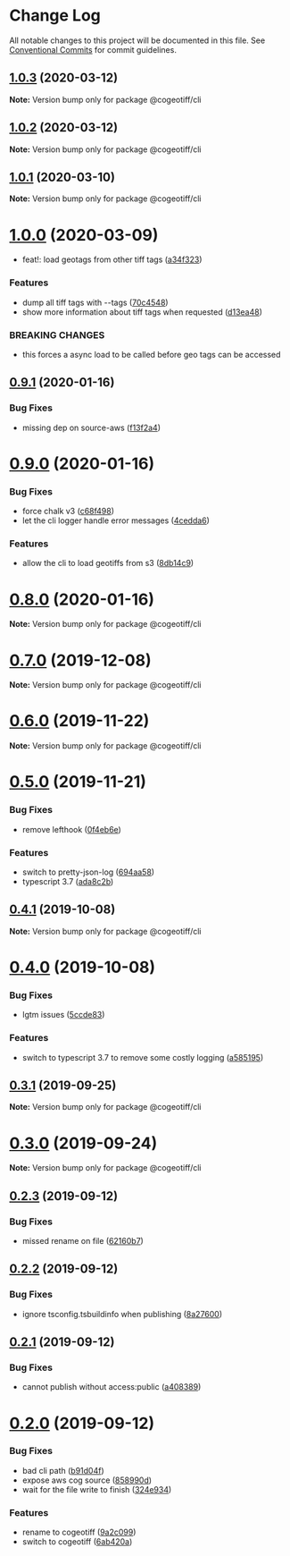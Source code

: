 # Change Log

All notable changes to this project will be documented in this file.
See [Conventional Commits](https://conventionalcommits.org) for commit guidelines.

## [1.0.3](https://github.com/blacha/cogeotiff/compare/v1.0.2...v1.0.3) (2020-03-12)

**Note:** Version bump only for package @cogeotiff/cli





## [1.0.2](https://github.com/blacha/cogeotiff/compare/v1.0.1...v1.0.2) (2020-03-12)

**Note:** Version bump only for package @cogeotiff/cli





## [1.0.1](https://github.com/blacha/cogeotiff/compare/v1.0.0...v1.0.1) (2020-03-10)

**Note:** Version bump only for package @cogeotiff/cli





# [1.0.0](https://github.com/blacha/cogeotiff/compare/v0.9.1...v1.0.0) (2020-03-09)


* feat!: load geotags from other tiff tags ([a34f323](https://github.com/blacha/cogeotiff/commit/a34f323))


### Features

* dump all tiff tags with --tags ([70c4548](https://github.com/blacha/cogeotiff/commit/70c4548))
* show more information about tiff tags when requested ([d13ea48](https://github.com/blacha/cogeotiff/commit/d13ea48))


### BREAKING CHANGES

* this forces a async load to be called before geo tags can be accessed





## [0.9.1](https://github.com/blacha/cogeotiff/compare/v0.9.0...v0.9.1) (2020-01-16)


### Bug Fixes

* missing dep on source-aws ([f13f2a4](https://github.com/blacha/cogeotiff/commit/f13f2a4))





# [0.9.0](https://github.com/blacha/cogeotiff/compare/v0.8.0...v0.9.0) (2020-01-16)


### Bug Fixes

* force chalk v3 ([c68f498](https://github.com/blacha/cogeotiff/commit/c68f498))
* let the cli logger handle error messages ([4cedda6](https://github.com/blacha/cogeotiff/commit/4cedda6))


### Features

* allow the cli to load geotiffs from s3 ([8db14c9](https://github.com/blacha/cogeotiff/commit/8db14c9))





# [0.8.0](https://github.com/blacha/cogeotiff/compare/v0.7.0...v0.8.0) (2020-01-16)

**Note:** Version bump only for package @cogeotiff/cli





# [0.7.0](https://github.com/blacha/cogeotiff/compare/v0.6.0...v0.7.0) (2019-12-08)

**Note:** Version bump only for package @cogeotiff/cli





# [0.6.0](https://github.com/blacha/cogeotiff/compare/v0.5.0...v0.6.0) (2019-11-22)

**Note:** Version bump only for package @cogeotiff/cli





# [0.5.0](https://github.com/blacha/cogeotiff/compare/v0.4.1...v0.5.0) (2019-11-21)


### Bug Fixes

* remove lefthook ([0f4eb6e](https://github.com/blacha/cogeotiff/commit/0f4eb6e))


### Features

* switch to pretty-json-log ([694aa58](https://github.com/blacha/cogeotiff/commit/694aa58))
* typescript 3.7 ([ada8c2b](https://github.com/blacha/cogeotiff/commit/ada8c2b))





## [0.4.1](https://github.com/blacha/cogeotiff/compare/v0.4.0...v0.4.1) (2019-10-08)

**Note:** Version bump only for package @cogeotiff/cli





# [0.4.0](https://github.com/blacha/cogeotiff/compare/v0.3.1...v0.4.0) (2019-10-08)


### Bug Fixes

* lgtm issues ([5ccde83](https://github.com/blacha/cogeotiff/commit/5ccde83))


### Features

* switch to typescript 3.7 to remove some costly logging ([a585195](https://github.com/blacha/cogeotiff/commit/a585195))





## [0.3.1](https://github.com/blacha/cogeotiff/compare/v0.3.0...v0.3.1) (2019-09-25)

**Note:** Version bump only for package @cogeotiff/cli





# [0.3.0](https://github.com/blacha/cogeotiff/compare/v0.2.3...v0.3.0) (2019-09-24)

**Note:** Version bump only for package @cogeotiff/cli





## [0.2.3](https://github.com/blacha/cogeotiff/compare/v0.2.2...v0.2.3) (2019-09-12)


### Bug Fixes

* missed rename on file ([62160b7](https://github.com/blacha/cogeotiff/commit/62160b7))





## [0.2.2](https://github.com/blacha/cogeotiff/compare/v0.2.1...v0.2.2) (2019-09-12)


### Bug Fixes

* ignore tsconfig.tsbuildinfo when publishing ([8a27600](https://github.com/blacha/cogeotiff/commit/8a27600))





## [0.2.1](https://github.com/blacha/cogeotiff/compare/v0.2.0...v0.2.1) (2019-09-12)


### Bug Fixes

* cannot publish without access:public ([a408389](https://github.com/blacha/cogeotiff/commit/a408389))





# [0.2.0](https://github.com/blacha/cogeotiff/compare/v0.0.12...v0.2.0) (2019-09-12)


### Bug Fixes

* bad cli path ([b91d04f](https://github.com/blacha/cogeotiff/commit/b91d04f))
* expose aws cog source ([858990d](https://github.com/blacha/cogeotiff/commit/858990d))
* wait for the file write to finish ([324e934](https://github.com/blacha/cogeotiff/commit/324e934))


### Features

* rename to cogeotiff ([9a2c099](https://github.com/blacha/cogeotiff/commit/9a2c099))
* switch to cogeotiff ([6ab420a](https://github.com/blacha/cogeotiff/commit/6ab420a))
